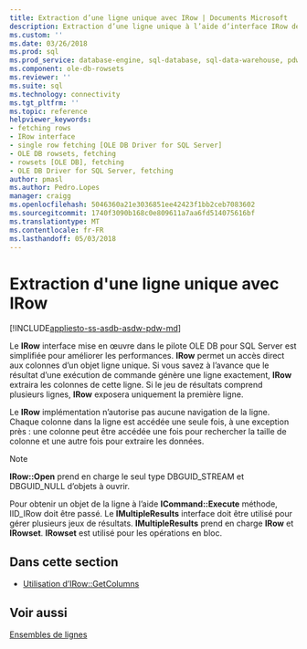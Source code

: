 ```yaml
---
title: Extraction d’une ligne unique avec IRow | Documents Microsoft
description: Extraction d’une ligne unique à l’aide d’interface IRow de pilote OLE DB pour SQL Server
ms.custom: ''
ms.date: 03/26/2018
ms.prod: sql
ms.prod_service: database-engine, sql-database, sql-data-warehouse, pdw
ms.component: ole-db-rowsets
ms.reviewer: ''
ms.suite: sql
ms.technology: connectivity
ms.tgt_pltfrm: ''
ms.topic: reference
helpviewer_keywords:
- fetching rows
- IRow interface
- single row fetching [OLE DB Driver for SQL Server]
- OLE DB rowsets, fetching
- rowsets [OLE DB], fetching
- OLE DB Driver for SQL Server, fetching
author: pmasl
ms.author: Pedro.Lopes
manager: craigg
ms.openlocfilehash: 5046360a21e3036851ee42423f1bb2ceb7083602
ms.sourcegitcommit: 1740f3090b168c0e809611a7aa6fd514075616bf
ms.translationtype: MT
ms.contentlocale: fr-FR
ms.lasthandoff: 05/03/2018
---
```

# <a name="fetching-a-single-row-with-irow"></a>Extraction d'une ligne unique avec IRow
[!INCLUDE[appliesto-ss-asdb-asdw-pdw-md](../../../includes/appliesto-ss-asdb-asdw-pdw-md.md)]

  Le **IRow** interface mise en œuvre dans le pilote OLE DB pour SQL Server est simplifiée pour améliorer les performances. **IRow** permet un accès direct aux colonnes d’un objet ligne unique. Si vous savez à l’avance que le résultat d’une exécution de commande génère une ligne exactement, **IRow** extraira les colonnes de cette ligne. Si le jeu de résultats comprend plusieurs lignes, **IRow** exposera uniquement la première ligne.  
  
 Le **IRow** implémentation n’autorise pas aucune navigation de la ligne. Chaque colonne dans la ligne est accédée une seule fois, à une exception près : une colonne peut être accédée une fois pour rechercher la taille de colonne et une autre fois pour extraire les données.  
  
> [!NOTE]  
>  **IRow::Open** prend en charge le seul type DBGUID_STREAM et DBGUID_NULL d’objets à ouvrir.  
  
 Pour obtenir un objet de la ligne à l’aide **ICommand::Execute** méthode, IID_IRow doit être passé. Le **IMultipleResults** interface doit être utilisé pour gérer plusieurs jeux de résultats. **IMultipleResults** prend en charge **IRow** et **IRowset**. **IRowset** est utilisé pour les opérations en bloc.  
  
## <a name="in-this-section"></a>Dans cette section  
  
-   [Utilisation d’IRow::GetColumns](../../oledb/ole-db-rowsets/using-irow-getcolumns.md)   
  
## <a name="see-also"></a>Voir aussi  
 [Ensembles de lignes](../../oledb/ole-db-rowsets/rowsets.md)  
  
  
